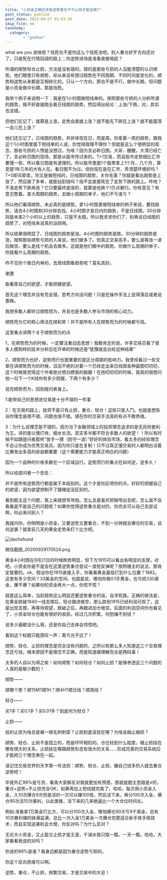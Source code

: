 ```yaml
---
title: "小资金正确应该是逆势重仓不不止损才能逆袭?"
post_status: publish
post_date: 2023-09-27 05:43:30
skip_file: no
taxonomy:
  category:
        - "ganhuo"
---
```


what are you 说啥呢？找死也不是你这么个找死法吧。别人重仓好歹方向还对了，只是死在行情回调的路上；你逆势进场是准备直接嗝屁？

所谓的顺势轻仓止损，方法是没有错的。错的是那些亏损的人没能清楚的认识顺势。他们眼里只有顺势，却从来没有想过趋势在不同周期、不同时间是变化的，顺势和逆势从来都是互相转化的。只认一个方向，那也不是不行，做中长期，但问题是小资金做中长期，那是找死。

我举个例子来说明一下：我是在1小时图做短线单的。按照那些亏损的人分析所谓的趋势，搞不好直接跑去看日线图的趋势，然后得出结论：上涨/下跌。对，其实也没错。

但他们忘记了，就算是上涨，走势会直接上涨？就不能先下跌在上涨？就不能震荡一会儿在上涨？

他们还忘记了，日线图的趋势，并非体现在日，而是周。你拿着一周的趋势，跟我这个1小时图里面下短线单的人说，你觉得我理不理你？但就是这么个很明显的观念，那些亏损的人愣是没想过。为啥？因为言必称日图。大哥，醒醒，大清已经亡了。言必称日图的现场，那是从股市传过来的。T+1交易，而且股市走势相比汇市要慢一些，所以看日图是有道理的。所以股市里面1个股票拿上1个月，几个月，甚至是1年几年的大有人在。看日图不为过。但你现在是在汇市，弄清楚环境好吗？T+0即买即卖，你又是做短线的，日线图的趋势，关你毛事？你就是看出趋势是上涨了，然后做了多单，就能钻到钱吗？指不定直接死在了走势下跌的路上。咋地？不准走势下跌再涨？它只要最终是涨的，就算是他跌个1万点都行。你有意见？有意见憋着。拿大周期的趋势，去做小周期的单子，他们不亏谁亏？

所以他们看得顺势，未必真的是顺势。拿1小时图里做短线单的例子来说，要找趋势，请去4小时图和30分钟去找。4小时图才是日内的趋势，不是日线图。30分钟则是未来2个小时以上的趋势，只是不太稳。所以我求求你们了，别再谈日线图的趋势了，对短线来说真的没卵用。

所以结果很明显了，日线图的趋势是涨。4小时图的趋势是跌。30分钟的趋势是涨。按照那些顺势亏损的人来说，他们做多了。但真正交易高手，要么是等涨一波后做空。要么是找个机会去做多。这就是他们眼中的趋势。你做什么周期的单子，你就看什么周期的趋势。

咋不见你个做日内单的，去周线图看趋势呢？莫名其妙。

谢邀

能看穿自己的欲望，才能把握欲望。

首先这个理念并没有完全错，思考方向没问题！只是在操作手法上显得落后或者说愚昧。

我想多数人都听过顺势而为，并且也是多数人参与市场的核心动力。

顺势而为它的核心用法在顺和势！并不是所有人在顺势而为的时候都亏钱。

这里重点讲两个关于顺势而为的点

1，在顺势而为的时候，一定要注重动态思想！我敢肯定的说，许多交易员看了很多人模狗样的技术分析后在开单的时候还是“犹豫就会白给这种结果”

2，顺势而为也好，逆势而行也罢重要的是区分周期的影响力。我曾经看过一些文章在讲顺势而为的时候，滔滔不绝的对着一个已经走出来日线图各种画图叨叨叨，这个时候我觉得这个作者绝对想白嫖我的脑髓！在他叨叨叨的时候，我真的很想问他一句下一个K线你有多少把握，下两个有多少？

说完顺势而为，回到提问者身上。

1:能带自己的思想进交易是十分不错的一件事

2：在交易的路上，投资不是只有止损，重仓，轻仓！这些只是入门。也就是想告诉你理念是很不错，问题也很不错。错在你的交易手法真的有点不敢恭维。

3：为什么说理念是不错的，因为当下金融领域上的投资理念追求的是无风险套利为王。讲的是以慢打快，细水长流。其实多半都不符合多数人的欲望！！所以有时候不如跟提问者那样“放手一搏（防守一波）”好好的体验市场，看太多的经验理念不会让你成为优秀交易员。因为你只是在复制！只不过真正懂交易的人都明白活着比爆发出多高的收益都重要（这个需要能力才能真正明白的问题）

因为一个品种的价格多数在一个区域运行。逆势而行的重点在如何逆，逆多久！

所以给提问者一个忠告：

并不是所有逆势而行都是属于本级别的。这个才是社区喷你的点。好好的把握自己的欲望，因为欲望控制不了跟赌徒没区别的。

看到题主这个问题，我上来就想骂骂他。怎么总是喜欢把锅甩出去呢，怎么就不会看看是不是自己的问题呢？如果你觉得逆势重仓是对的，你完全可以自己去尝试啊，何必来问别人？

我就问你，你明明是小资金，又要逆势又要重仓，不到一分钟就会爆仓的交易，谈何逆袭？就拿前几天的黄金走势来打个比方吧。

![dachshund](https://cdn.fendou.la/funstoutiao/2020/12/170557628.png "微信截图_20200929170524.png")

微信截图_20200929170524.png

黄金4小时图在9月21日的时候跌势明显，但下方1915可以看出有明显的支撑，对吧。小资金你是不是会在这里逆势重仓尝试一波抢反弹呢？按照楼主的说法，那肯定是要的。ok，假设你在1915直接入手，你看看黄金最低打到什么位置？1882。这里有多少空间？33美金的空间。也就是说，哪怕你做0.1手黄金，也亏损330美金，爆不爆？如果你的资金再大一点，你慌不慌？

就是这么简单，当前趋势这么明显还要逆势重仓的话，自寻死路。正确的做法是，在黄金跌破1940一线支撑后，轻仓跟进做空，那么跌到1915已经利润可观了。这是出现支撑，再等待观望，跌破之后，再跟进加仓做空。后面的利润空间你也看见了，小资金轻仓也能有很好的收获。经过几次积累，何愁赚不到钱？

说多少遍都没什么用，还是你自己去体会领悟吧。

看到这个标题只能感叹一声：离亏光不远了！

顺势、轻仓、止损的理念是完全没有问题的，之所以有那么多​人知道这三个交易理念还亏钱，根本原因不是理念不正确，而是知道跟理解完全是两码事！

太多的人自以为得之矣！如何顺势？如何轻仓？如何止损？能够参透这三个问题的人真的是极少数的！

顺势——

顺哪个势？顺15M?顺1H？顺4H?顺日线？顺周线？

轻仓——

买1手？买0.1手？买0.01手？到底何为轻仓？

止损——

挂的止损为啥总是被一根毛刺刺穿？止损到底该挂在哪？为啥会越止越损？​

顺势、轻仓、止损不是孤立的，而是环环相扣的。仓位轻到什么程度，跟止损挂在哪有很大的关系，止损挂在哪跟趋势形态有很大的关系......​形成完善的交易系统后才能把三个理念串在一起。

请记住交易世界的天字第一号法则：​顺势、轻仓、止损，嫌自己钱多的人就去重仓逆势吧！

毕竟外汇99%是亏货，看来大家都反对我就更加有预感，那就是题主思路是√的，重仓+逆势+不止损完全OK，如果再加上短线就完美了，哈哈，每次用小资金入金，入10次爆仓9次但是活的一次可以赚100倍，然后活下来，再分100次入金，爆仓90次活10次暴利，以此类推，活下来的几率绝逼比一个大仓位时间长。

例如:准备拿1万美金打比方，可以分100次入金，哪怕爆仓90次亏9千美金，总有10次暴利赚的钵满盆满，总比一次入金1万美金一次爆仓完更适合新手练手练技术，而且实现逆袭机会大增，你反对吗？为什么反对？

无论大小资金，又止盈又止损才是王道，千湖水我只取一瓢，一天一瓢，哈哈，大家看看我说的对吗？

你说的99%是谁？我身边都是因为重仓逆势亏损的。

你这个反向思维可以啊。

逆势，重仓，不止损，频繁交易，才是交易中的大忌！
